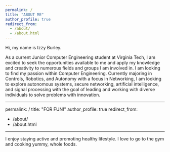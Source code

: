 ```yaml
---
permalink: /
title: "ABOUT ME"
author_profile: true
redirect_from: 
  - /about/
  - /about.html
---
```


Hi, my name is Izzy Burley.

As a current Junior Computer Engineering student at Virginia Tech, I am excited to seek the opportunities available to me and apply my knowledge and creativity to numerous fields and groups I am involved in. 
I am looking to find my passion within Computer Engineering. 
Currently majoring in Controls, Robotics, and Autonomy with a focus in Networking, I am looking to explore autonomous systems, secure networking, artificial intelligence, and signal processing with the goal of leading and working with diverse individuals to solve problems with innovation.

---
permalink: /
title: "FOR FUN!"
author_profile: true
redirect_from: 
  - /about/
  - /about.html
---
I enjoy staying active and promoting healthy lifestyle. I love to go to the gym and cooking yummy, whole foods. 




































